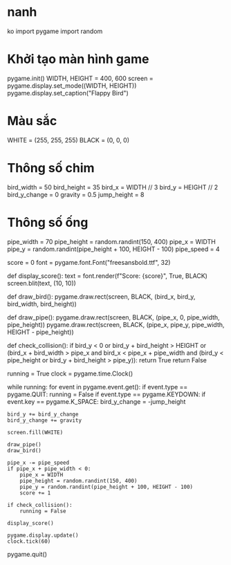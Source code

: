 # nanh
ko
import pygame
import random

# Khởi tạo màn hình game
pygame.init()
WIDTH, HEIGHT = 400, 600
screen = pygame.display.set_mode((WIDTH, HEIGHT))
pygame.display.set_caption("Flappy Bird")

# Màu sắc
WHITE = (255, 255, 255)
BLACK = (0, 0, 0)

# Thông số chim
bird_width = 50
bird_height = 35
bird_x = WIDTH // 3
bird_y = HEIGHT // 2
bird_y_change = 0
gravity = 0.5
jump_height = 8

# Thông số ống
pipe_width = 70
pipe_height = random.randint(150, 400)
pipe_x = WIDTH
pipe_y = random.randint(pipe_height + 100, HEIGHT - 100)
pipe_speed = 4

score = 0
font = pygame.font.Font("freesansbold.ttf", 32)

def display_score():
    text = font.render(f"Score: {score}", True, BLACK)
    screen.blit(text, (10, 10))

def draw_bird():
    pygame.draw.rect(screen, BLACK, (bird_x, bird_y, bird_width, bird_height))

def draw_pipe():
    pygame.draw.rect(screen, BLACK, (pipe_x, 0, pipe_width, pipe_height))
    pygame.draw.rect(screen, BLACK, (pipe_x, pipe_y, pipe_width, HEIGHT - pipe_height))

def check_collision():
    if bird_y < 0 or bird_y + bird_height > HEIGHT or \
            (bird_x + bird_width > pipe_x and bird_x < pipe_x + pipe_width and (bird_y < pipe_height or bird_y + bird_height > pipe_y)):
        return True
    return False

running = True
clock = pygame.time.Clock()

while running:
    for event in pygame.event.get():
        if event.type == pygame.QUIT:
            running = False
        if event.type == pygame.KEYDOWN:
            if event.key == pygame.K_SPACE:
                bird_y_change = -jump_height

    bird_y += bird_y_change
    bird_y_change += gravity

    screen.fill(WHITE)

    draw_pipe()
    draw_bird()

    pipe_x -= pipe_speed
    if pipe_x + pipe_width < 0:
        pipe_x = WIDTH
        pipe_height = random.randint(150, 400)
        pipe_y = random.randint(pipe_height + 100, HEIGHT - 100)
        score += 1

    if check_collision():
        running = False

    display_score()

    pygame.display.update()
    clock.tick(60)

pygame.quit()
